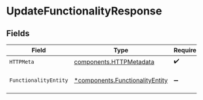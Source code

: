 # UpdateFunctionalityResponse


## Fields

| Field                                                                             | Type                                                                              | Required                                                                          | Description                                                                       |
| --------------------------------------------------------------------------------- | --------------------------------------------------------------------------------- | --------------------------------------------------------------------------------- | --------------------------------------------------------------------------------- |
| `HTTPMeta`                                                                        | [components.HTTPMetadata](../../models/components/httpmetadata.md)                | :heavy_check_mark:                                                                | N/A                                                                               |
| `FunctionalityEntity`                                                             | [*components.FunctionalityEntity](../../models/components/functionalityentity.md) | :heavy_minus_sign:                                                                | Update a functionalities attributes                                               |